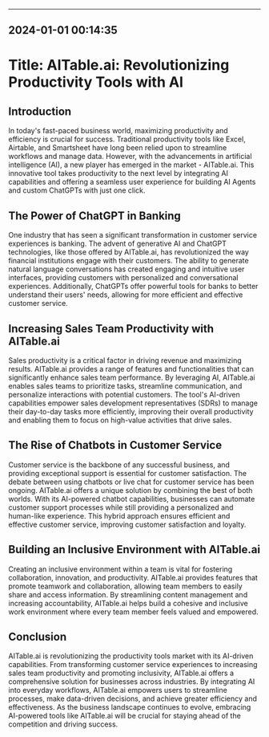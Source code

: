 

---------------------------------------------
2024-01-01 00:14:35
---------------------------------------------

# Title: AITable.ai: Revolutionizing Productivity Tools with AI

## Introduction
In today's fast-paced business world, maximizing productivity and efficiency is crucial for success. Traditional productivity tools like Excel, Airtable, and Smartsheet have long been relied upon to streamline workflows and manage data. However, with the advancements in artificial intelligence (AI), a new player has emerged in the market - AITable.ai. This innovative tool takes productivity to the next level by integrating AI capabilities and offering a seamless user experience for building AI Agents and custom ChatGPTs with just one click.

## The Power of ChatGPT in Banking
One industry that has seen a significant transformation in customer service experiences is banking. The advent of generative AI and ChatGPT technologies, like those offered by AITable.ai, has revolutionized the way financial institutions engage with their customers. The ability to generate natural language conversations has created engaging and intuitive user interfaces, providing customers with personalized and conversational experiences. Additionally, ChatGPTs offer powerful tools for banks to better understand their users' needs, allowing for more efficient and effective customer service.

## Increasing Sales Team Productivity with AITable.ai
Sales productivity is a critical factor in driving revenue and maximizing results. AITable.ai provides a range of features and functionalities that can significantly enhance sales team performance. By leveraging AI, AITable.ai enables sales teams to prioritize tasks, streamline communication, and personalize interactions with potential customers. The tool's AI-driven capabilities empower sales development representatives (SDRs) to manage their day-to-day tasks more efficiently, improving their overall productivity and enabling them to focus on high-value activities that drive sales.

## The Rise of Chatbots in Customer Service
Customer service is the backbone of any successful business, and providing exceptional support is essential for customer satisfaction. The debate between using chatbots or live chat for customer service has been ongoing. AITable.ai offers a unique solution by combining the best of both worlds. With its AI-powered chatbot capabilities, businesses can automate customer support processes while still providing a personalized and human-like experience. This hybrid approach ensures efficient and effective customer service, improving customer satisfaction and loyalty.

## Building an Inclusive Environment with AITable.ai
Creating an inclusive environment within a team is vital for fostering collaboration, innovation, and productivity. AITable.ai provides features that promote teamwork and collaboration, allowing team members to easily share and access information. By streamlining content management and increasing accountability, AITable.ai helps build a cohesive and inclusive work environment where every team member feels valued and empowered.

## Conclusion
AITable.ai is revolutionizing the productivity tools market with its AI-driven capabilities. From transforming customer service experiences to increasing sales team productivity and promoting inclusivity, AITable.ai offers a comprehensive solution for businesses across industries. By integrating AI into everyday workflows, AITable.ai empowers users to streamline processes, make data-driven decisions, and achieve greater efficiency and effectiveness. As the business landscape continues to evolve, embracing AI-powered tools like AITable.ai will be crucial for staying ahead of the competition and driving success.